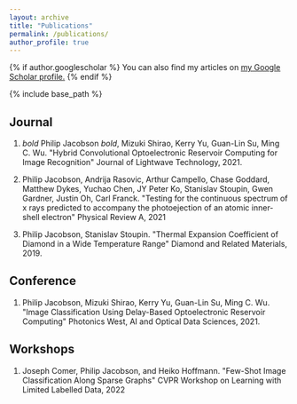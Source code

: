 ```yaml
---
layout: archive
title: "Publications"
permalink: /publications/
author_profile: true
---
```


{% if author.googlescholar %}
  You can also find my articles on <u><a href="{{author.googlescholar}}">my Google Scholar profile</a>.</u>
{% endif %}

{% include base_path %}

## Journal

1. *bold* Philip Jacobson *bold*, Mizuki Shirao, Kerry Yu, Guan-Lin Su, Ming C. Wu. "Hybrid Convolutional Optoelectronic Reservoir Computing for Image Recognition" Journal of Lightwave Technology, 2021.

2. Philip Jacobson, Andrija Rasovic, Arthur Campello, Chase Goddard, Matthew Dykes, Yuchao Chen, JY Peter Ko, Stanislav Stoupin, Gwen Gardner, Justin Oh, Carl Franck. "Testing for the continuous spectrum of x rays predicted to accompany the photoejection of an atomic inner-shell electron" Physical Review A, 2021

3. Philip Jacobson, Stanislav Stoupin. "Thermal Expansion Coefficient of Diamond in a Wide Temperature Range" Diamond and Related Materials, 2019.

## Conference
1. Philip Jacobson, Mizuki Shirao, Kerry Yu, Guan-Lin Su, Ming C. Wu. "Image Classification Using Delay-Based Optoelectronic Reservoir Computing" Photonics West, AI and Optical Data Sciences, 2021.

## Workshops

1. Joseph Comer, Philip Jacobson, and Heiko Hoffmann. "Few-Shot Image Classification Along Sparse Graphs" CVPR Workshop on Learning with Limited Labelled Data, 2022